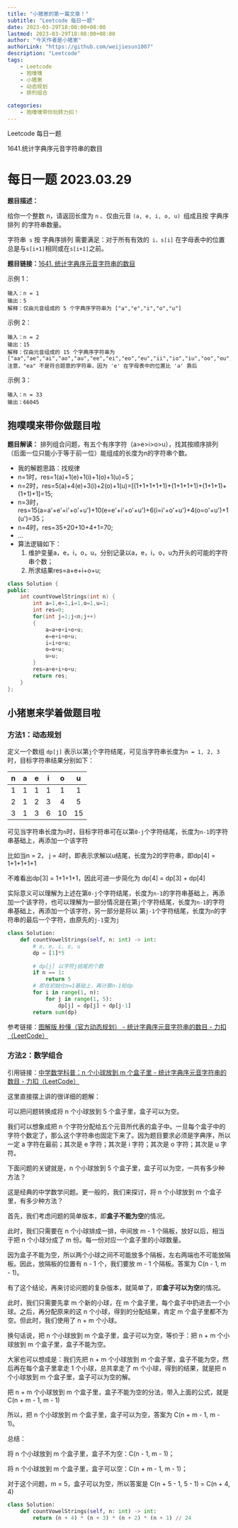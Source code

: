 ```yaml
---
title: "小猪崽的第一篇文章！"
subtitle: "Leetcode 每日一题"
date: 2023-03-29T18:08:00+08:00
lastmod: 2023-03-29T18:08:00+08:00
author: "今天作者是小猪崽"
authorLink: "https://github.com/weijiesun1007"
description: "Leetcode"
tags: 
    - Leetcode  
    - 狍噗噗
    - 小猪崽
    - 动态规划
    - 排列组合

categories: 
    - 狍噗噗带你玩转力扣！
---
```


Leetcode 每日一题

1641.统计字典序元音字符串的数目
<!--more-->
# 每日一题 2023.03.29

**题目描述：**

给你一个整数 n，请返回长度为 `n` 、仅由元音 `(a, e, i, o, u) `组成且按 字典序排列 的字符串数量。

字符串` s` 按 字典序排列 需要满足：对于所有有效的` i，s[i]` 在字母表中的位置总是与` s[i+1] `相同或在` s[i+1] `之前。

**题目链接：**[1641. 统计字典序元音字符串的数目](https://leetcode.cn/problems/count-sorted-vowel-strings/)

示例 1：

```
输入：n = 1
输出：5
解释：仅由元音组成的 5 个字典序字符串为 ["a","e","i","o","u"]
```

示例 2：

```
输入：n = 2
输出：15
解释：仅由元音组成的 15 个字典序字符串为
["aa","ae","ai","ao","au","ee","ei","eo","eu","ii","io","iu","oo","ou","uu"]
注意，"ea" 不是符合题意的字符串，因为 'e' 在字母表中的位置比 'a' 靠后
```

示例 3：

```
输入：n = 33
输出：66045
```

## 狍噗噗来带你做题目啦

**题目解读：**
排列组合问题，有五个有序字符（a>e>i>o>u），找其按顺序排列（后面一位只能小于等于前一位）能组成的长度为n的字符串个数。

- 我的解题思路：找规律
- n=1时，res=1(a)+1(e)+1(i)+1(o)+1(u)=5；
- n=2时，res=5(a)+4(e)+3(i)+2(o)+1(u)=[(1+1+1+1+1)+(1+1+1+1)+(1+1+1)+(1+1)+1]=15;
- n=3时，res=15(a=a'+e'+i'+o'+u')+10(e=e'+i'+o'+u')+6(i=i'+o'+u')+4(o=o'+u')+1(u')=35；
- n=4时，res=35+20+10+4+1=70;
- ...
- 算法逻辑如下：
  1. 维护变量a，e，i，o，u，分别记录以a，e，i，o，u为开头的可能的字符串个数；
  2. 所求结果res=a+e+i+o+u;

```c++
class Solution {
public:
    int countVowelStrings(int n) {
        int a=1,e=1,i=1,o=1,u=1;
        int res=0;
        for(int j=1;j<n;j++)
        {
            a=a+e+i+o+u;
            e=e+i+o+u;
            i=i+o+u;
            o=o+u;
            u=u;
        }
        res=a+e+i+o+u;
        return res;
    }
};
```

## 小猪崽来学着做题目啦
### 方法1：动态规划

定义一个数组 `dp[j]` 表示以第`j`个字符结尾，可见当字符串长度为`n = 1, 2, 3`时，目标字符串结果分别如下：

|  n   |  a   |  e   |  i   |  o   |  u   |
| :--: | :--: | :--: | :--: | :--: | :--: |
|  1   |  1   |  1   |  1   |  1   |  1   |
|  2   |  1   |  2   |  3   |  4   |  5   |
|  3   |  1   |  3   |  6   |  10  |  15  |

可见当字符串长度为`n`时，目标字符串可在以第`0-j`个字符结尾，长度为`n-1`的字符串基础上，再添加一个该字符

比如当n = 2， j = 4时，即表示求解以u结尾，长度为2的字符串，即dp[4] = 1+1+1+1+1

不难看出dp[3] = 1+1+1+1，因此可进一步简化为 dp[4] = dp[3] + dp[4]

实际意义可以理解为上述在第`0-j`个字符结尾，长度为`n-1`的字符串基础上，再添加一个该字符，也可以理解为一部分情况是在第`j`个字符结尾，长度为`n-1`的字符串基础上，再添加一个该字符，另一部分是将以 第`j-1`个字符结尾，长度为`n`的字符串的最后一个字符，由原先的`j-1`变为`j`

```python
class Solution:
    def countVowelStrings(self, n: int) -> int:
        # a, e, i, o, u
        dp = [1]*5
        
        # dp[j] 以字符j结尾的个数
        if n == 1:
            return 5
		# 即在初始化n=1基础上，再计算n-1轮dp
        for i in range(1, n):
            for j in range(1, 5):
                dp[j] = dp[j] + dp[j-1]
        return sum(dp)
```

参考链接：[图解版 秒懂（官方动态规划） - 统计字典序元音字符串的数目 - 力扣（LeetCode）](https://leetcode.cn/problems/count-sorted-vowel-strings/solution/tu-jie-ban-miao-dong-guan-fang-dong-tai-a80fa/)



### 方法2：数学组合

引用链接：[中学数学科普：n 个小球放到 m 个盒子里 - 统计字典序元音字符串的数目 - 力扣（LeetCode）](https://leetcode.cn/problems/count-sorted-vowel-strings/solution/zhong-xue-shu-xue-ke-pu-n-ge-xiao-qiu-fang-dao-m-g/)

这里直接摆上讲的很详细的题解：

可以把问题转换成将 n 个小球放到 5 个盒子里，盒子可以为空。

我们可以想象成把 n 个字符分配给五个元音所代表的盒子中。一旦每个盒子中的字符个数定了，那么这个字符串也固定下来了。因为题目要求必须是字典序，所以一定 a 字符在最前；其次是 e 字符；其次是 i 字符；其次是 o 字符；其次是 u 字符。

下面问题的关键就是，n 个小球放到 5 个盒子里，盒子可以为空，一共有多少种方法？

这是经典的中学数学问题。更一般的，我们来探讨，将 n 个小球放到 m 个盒子里，有多少种方法？



首先，我们考虑问题的简单版本，即**盒子不能为空**的情况。

此时，我们只需要在 n 个小球排成一排，中间放 m - 1 个隔板，放好以后，相当于把 n 个小球分成了 m 份。每一份对应一个盒子里的小球数量。

因为盒子不能为空，所以两个小球之间不可能放多个隔板，左右两端也不可能放隔板。因此，放隔板的位置有 n - 1 个，我们要放 m - 1 个隔板。答案为 C(n - 1, m - 1)。

有了这个结论，再来讨论问题的复杂版本，就简单了，即**盒子可以为空**的情况。

此时，我们只需要先拿 m 个新的小球，在 m 个盒子里，每个盒子中扔进去一个小球。之后，再分配原来的这 n 个小球，得到的分配结果，肯定 m 个盒子里都不为空。但此时，我们使用了 n + m 个小球。

换句话说，把 n 个小球放到 m 个盒子里，盒子可以为空，等价于：把 n + m 个小球放到 m 个盒子里，盒子不能为空。

大家也可以想成是：我们先把 n + m 个小球放到 m 个盒子里，盒子不能为空，然后再在每个盒子里拿走 1 个小球，总共拿走了 m 个小球，得到的结果，就是把 n 个小球放到 m 个盒子里，盒子可以为空的解。

把 n + m 个小球放到 m 个盒子里，盒子不能为空的分法，带入上面的公式，就是 C(n + m - 1, m - 1)

所以，把 n 个小球放到 m 个盒子里，盒子可以为空，答案为 C(n + m - 1, m - 1)。



总结：

将 n 个小球放到 m 个盒子里，盒子不为空：C(n - 1, m - 1)；

将 n 个小球放到 m 个盒子里，盒子可以空：C(n + m - 1, m - 1)；

对于这个问题，m = 5，盒子可以为空，所以答案是 C(n + 5 - 1, 5 - 1) = C(n + 4, 4)

```python
class Solution:
    def countVowelStrings(self, n: int) -> int:
        return (n + 4) * (n + 3) * (n + 2) * (n + 1) // 24
```



